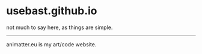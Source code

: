 # usebast.github.io
not much to say here, as things are simple.
___
animatter.eu is my art/code website.
